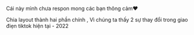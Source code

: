 Cái này mình chưa respon mong các bạn thông cảm❤️

Chia layout thành hai phần chính , Vì chúng ta thấy 2 sự thay đổi trong giao điẹn tiktok hiện tại - 2022
